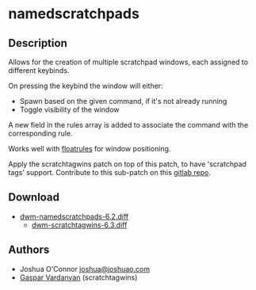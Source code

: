 namedscratchpads
================

Description
-----------
Allows for the creation of multiple scratchpad windows, each assigned to different keybinds.

On pressing the keybind the window will either:
* Spawn based on the given command, if it's not already running
* Toggle visibility of the window

A new field in the rules array is added to associate the command with the corresponding rule.

Works well with [floatrules](../floatrules/) for window positioning.

Apply the scratchtagwins patch on top of this patch, to have 'scratchpad tags'
support. Contribute to this sub-patch on this [gitlab repo](https://gitlab.com/GasparVardanyan/dwm/-/tree/scratchtagwins).

Download
--------
* [dwm-namedscratchpads-6.2.diff](dwm-namedscratchpads-6.2.diff)
  * [dwm-scratchtagwins-6.3.diff](dwm-scratchtagwins-6.3.diff)

Authors
-------
* Joshua O'Connor <joshua@joshuao.com>
* [Gaspar Vardanyan](https://gasparvardanyan.github.io/) (scratchtagwins)
